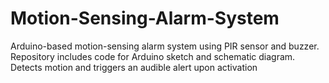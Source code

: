 # Motion-Sensing-Alarm-System
Arduino-based motion-sensing alarm system using PIR sensor and buzzer. Repository includes code for Arduino sketch and schematic diagram. Detects motion and triggers an audible alert upon activation

